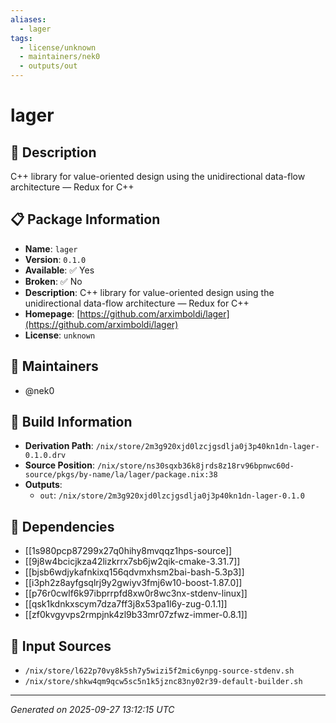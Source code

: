 ```yaml
---
aliases:
  - lager
tags:
  - license/unknown
  - maintainers/nek0
  - outputs/out
---
```


# lager

## 📝 Description

C++ library for value-oriented design using the unidirectional data-flow architecture — Redux for C++

## 📋 Package Information

- **Name**: `lager`
- **Version**: `0.1.0`
- **Available**: ✅ Yes
- **Broken**: ✅ No
- **Description**: C++ library for value-oriented design using the unidirectional data-flow architecture — Redux for C++
- **Homepage**: [https://github.com/arximboldi/lager](https://github.com/arximboldi/lager)
- **License**: `unknown`
## 👥 Maintainers

- @nek0


## 🔧 Build Information

- **Derivation Path**: `/nix/store/2m3g920xjd0lzcjgsdlja0j3p40kn1dn-lager-0.1.0.drv`
- **Source Position**: `/nix/store/ns30sqxb36k8jrds8z18rv96bpnwc60d-source/pkgs/by-name/la/lager/package.nix:38`
- **Outputs**:
  - `out`:  `/nix/store/2m3g920xjd0lzcjgsdlja0j3p40kn1dn-lager-0.1.0`

## 🔗 Dependencies

- [[1s980pcp87299x27q0hihy8mvqqz1hps-source]]
- [[9j8w4bcicjkza42lizkrrx7sb6jw2qik-cmake-3.31.7]]
- [[bjsb6wdjykafnkixq156qdvmxhsm2bai-bash-5.3p3]]
- [[i3ph2z8ayfgsqlrj9y2gwiyv3fmj6w10-boost-1.87.0]]
- [[p76r0cwlf6k97ibprrpfd8xw0r8wc3nx-stdenv-linux]]
- [[qsk1kdnkxscym7dza7ff3j8x53pa1l6y-zug-0.1.1]]
- [[zf0kvgyvps2rmpjnk4zl9b33mr07zfwz-immer-0.8.1]]

## 📁 Input Sources

- `/nix/store/l622p70vy8k5sh7y5wizi5f2mic6ynpg-source-stdenv.sh`
- `/nix/store/shkw4qm9qcw5sc5n1k5jznc83ny02r39-default-builder.sh`

---
*Generated on 2025-09-27 13:12:15 UTC*
